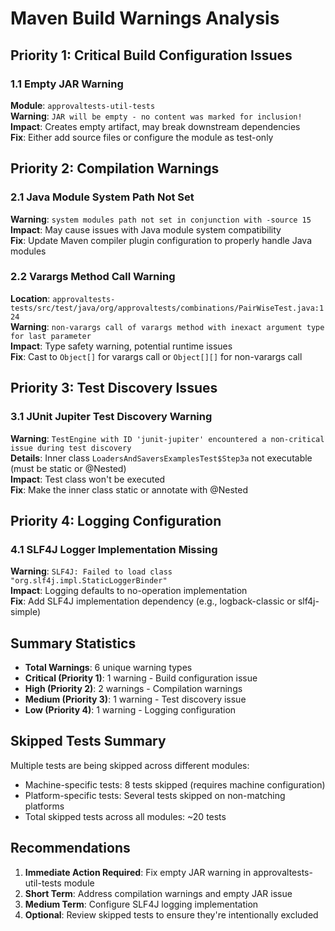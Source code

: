# Maven Build Warnings Analysis

## Priority 1: Critical Build Configuration Issues

### 1.1 Empty JAR Warning
**Module**: `approvaltests-util-tests`  
**Warning**: `JAR will be empty - no content was marked for inclusion!`  
**Impact**: Creates empty artifact, may break downstream dependencies  
**Fix**: Either add source files or configure the module as test-only

## Priority 2: Compilation Warnings

### 2.1 Java Module System Path Not Set
**Warning**: `system modules path not set in conjunction with -source 15`  
**Impact**: May cause issues with Java module system compatibility  
**Fix**: Update Maven compiler plugin configuration to properly handle Java modules

### 2.2 Varargs Method Call Warning
**Location**: `approvaltests-tests/src/test/java/org/approvaltests/combinations/PairWiseTest.java:124`  
**Warning**: `non-varargs call of varargs method with inexact argument type for last parameter`  
**Impact**: Type safety warning, potential runtime issues  
**Fix**: Cast to `Object[]` for varargs call or `Object[][]` for non-varargs call

## Priority 3: Test Discovery Issues

### 3.1 JUnit Jupiter Test Discovery Warning
**Warning**: `TestEngine with ID 'junit-jupiter' encountered a non-critical issue during test discovery`  
**Details**: Inner class `LoadersAndSaversExamplesTest$Step3a` not executable (must be static or @Nested)  
**Impact**: Test class won't be executed  
**Fix**: Make the inner class static or annotate with @Nested

## Priority 4: Logging Configuration

### 4.1 SLF4J Logger Implementation Missing
**Warning**: `SLF4J: Failed to load class "org.slf4j.impl.StaticLoggerBinder"`  
**Impact**: Logging defaults to no-operation implementation  
**Fix**: Add SLF4J implementation dependency (e.g., logback-classic or slf4j-simple)

## Summary Statistics

- **Total Warnings**: 6 unique warning types
- **Critical (Priority 1)**: 1 warning - Build configuration issue
- **High (Priority 2)**: 2 warnings - Compilation warnings  
- **Medium (Priority 3)**: 1 warning - Test discovery issue
- **Low (Priority 4)**: 1 warning - Logging configuration

## Skipped Tests Summary

Multiple tests are being skipped across different modules:
- Machine-specific tests: 8 tests skipped (requires machine configuration)
- Platform-specific tests: Several tests skipped on non-matching platforms
- Total skipped tests across all modules: ~20 tests

## Recommendations

1. **Immediate Action Required**: Fix empty JAR warning in approvaltests-util-tests module
2. **Short Term**: Address compilation warnings and empty JAR issue  
3. **Medium Term**: Configure SLF4J logging implementation
4. **Optional**: Review skipped tests to ensure they're intentionally excluded